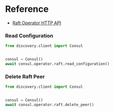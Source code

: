 # Reference

- [Raft Operator HTTP API](https://www.consul.io/api-docs/operator/raft)

### Read Configuration

```python
from discovery.client import Consul


consul = Consul()
await consul.operator.raft.read_configuration()
```

### Delete Raft Peer

```python
from discovery.client import Consul


consul = Consul()
await consul.operator.raft.delete_peer()
```
